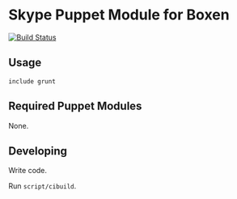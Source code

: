# Skype Puppet Module for Boxen

[![Build Status](https://travis-ci.org/boxen/puppet-skype.png?branch=master)](https://travis-ci.org/boxen/puppet-skype)

## Usage

```puppet
include grunt
```

## Required Puppet Modules

None.

## Developing

Write code.

Run `script/cibuild`.

